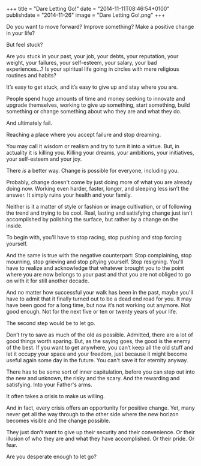 +++
title = "Dare Letting Go!"
date = "2014-11-11T08:46:54+0100"
publishdate = "2014-11-26"
image = "Dare Letting Go!.png"
+++

Do you want to move forward? Improve something? Make a positive change in your life?

But feel stuck?

Are you stuck in your past, your job, your debts, your reputation, your weight, your failures, your self-esteem, your salary, your bad experiences...? Is your spiritual life going in circles with mere religious routines and habits?

It’s easy to get stuck, and it’s easy to give up and stay where you are.

People spend huge amounts of time and money seeking to innovate and upgrade themselves, working to give up something, start something, build something or change something about who they are and what they do.

And ultimately fail.

Reaching a place where you accept failure and stop dreaming.

You may call it wisdom or realism and try to turn it into a virtue. But, in actuality it is killing you. Killing your dreams, your ambitions, your initiatives, your self-esteem and your joy.

There *is* a better way. Change is possible for everyone, including you.

Probably, change doesn't come by just doing more of what you are already doing now. Working even harder, faster, longer, and sleeping less isn’t the answer. It simply ruins your health and your family.

Neither is it a matter of style or fashion or image cultivation, or of following the trend and trying to be cool. Real, lasting and satisfying change just isn’t accomplished by polishing the surface, but rather by a change on the inside.

To begin with, you’ll have to stop racing, stop pushing and stop forcing yourself.

And the same is true with the negative counterpart: Stop complaining, stop mourning, stop grieving and stop pitying yourself. Stop resigning. You'll have to realize and acknowledge that whatever brought you to the point where you are now belongs to your past and that you are not obliged to go on with it for still another decade.

And no matter how successful your walk has been in the past, maybe you'll have to admit that it finally turned out to be a dead end road for you. It may have been good for a long time, but now it’s not working out anymore. Not good enough. Not for the next five or ten or twenty years of your life.

The second step would be to let go.

Don’t try to save as much of the old as possible. Admitted, there are a lot of good things worth sparing. But, as the saying goes, the good is the enemy of the best. If you want to get anywhere, you can’t keep all the old stuff and let it occupy your space and your freedom, just because it might become useful again some day in the future. You can't save it for eternity anyway.

There has to be some sort of inner capitulation, before you can step out into the new and unknown, the risky and the scary. And the rewarding and satisfying. Into your Father's arms.

It often takes a crisis to make us willing.

And in fact, every crisis offers an opportunity for positive change. Yet, many never get all the way through to the other side where the new horizon becomes visible and the change possible.

They just don’t want to give up their security and their convenience. Or their illusion of who they are and what they have accomplished. Or their pride. Or fear.

Are you desperate enough to let go?
